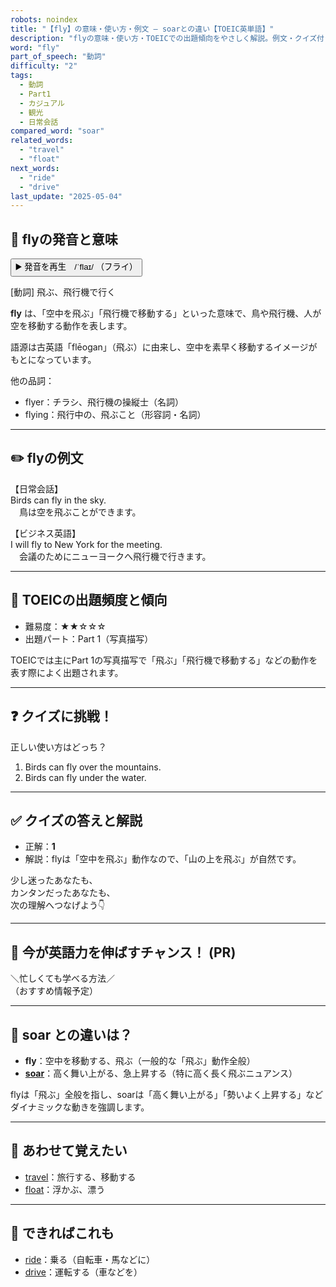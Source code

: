 ```yaml
---
robots: noindex
title: "【fly】の意味・使い方・例文 ― soarとの違い【TOEIC英単語】"
description: "flyの意味・使い方・TOEICでの出題傾向をやさしく解説。例文・クイズ付きでsoarとの違いもわかりやすく学べます。"
word: "fly"
part_of_speech: "動詞"
difficulty: "2"
tags:
  - 動詞
  - Part1
  - カジュアル
  - 観光
  - 日常会話
compared_word: "soar"
related_words:
  - "travel"
  - "float"
next_words:
  - "ride"
  - "drive"
last_update: "2025-05-04"
---
```


## 🔰 flyの発音と意味

<button class="play-audio" onclick="playTTS('fly')">
  <span class="play-audio-main">
    ▶️ 発音を再生　/ˈflaɪ/
  </span>
  <span class="play-audio-sub">
    （フライ）
  </span>
</button>

[動詞] 飛ぶ、飛行機で行く

**fly** は、「空中を飛ぶ」「飛行機で移動する」といった意味で、鳥や飛行機、人が空を移動する動作を表します。

語源は古英語「flēogan」（飛ぶ）に由来し、空中を素早く移動するイメージがもとになっています。

他の品詞：  
- flyer：チラシ、飛行機の操縦士（名詞）
- flying：飛行中の、飛ぶこと（形容詞・名詞）

---

## ✏️ flyの例文

【日常会話】  
Birds can fly in the sky.  
　鳥は空を飛ぶことができます。

【ビジネス英語】  
I will fly to New York for the meeting.  
　会議のためにニューヨークへ飛行機で行きます。

---

## 🎯 TOEICの出題頻度と傾向

- 難易度：★★☆☆☆
- 出題パート：Part 1（写真描写）

TOEICでは主にPart 1の写真描写で「飛ぶ」「飛行機で移動する」などの動作を表す際によく出題されます。

---

## ❓ クイズに挑戦！

正しい使い方はどっち？

1. Birds can fly over the mountains.  
2. Birds can fly under the water.

---

## ✅ クイズの答えと解説

- 正解：**1**
- 解説：flyは「空中を飛ぶ」動作なので、「山の上を飛ぶ」が自然です。

少し迷ったあなたも、  
カンタンだったあなたも、  
次の理解へつなげよう👇️

---

## 🚀 今が英語力を伸ばすチャンス！ (PR)

<div class="info-center">
＼忙しくても学べる方法／<br>  
（おすすめ情報予定）
</div>

---

## 🤔  soar との違いは？

- **fly**：空中を移動する、飛ぶ（一般的な「飛ぶ」動作全般）
- **[soar](/soar)**：高く舞い上がる、急上昇する（特に高く長く飛ぶニュアンス）

flyは「飛ぶ」全般を指し、soarは「高く舞い上がる」「勢いよく上昇する」などダイナミックな動きを強調します。

---

## 🧩 あわせて覚えたい

- [travel](/travel)：旅行する、移動する
- [float](/float)：浮かぶ、漂う

---

## 📖 できればこれも

- [ride](/ride)：乗る（自転車・馬などに）
- [drive](/drive)：運転する（車などを）

<!-- cvid: aid34_bid30 -->
